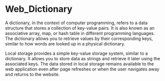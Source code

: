 # Web_Dictionary

A dictionary, in the context of computer programming, refers to a data structure that stores a collection of key-value pairs. 
It is also known as an associative array, map, or hash table in different programming languages. The dictionary allows you to retrieve values by their corresponding keys, similar to how words are looked up in a physical dictionary.


Local storage provides a simple key-value storage system, similar to a dictionary. It allows you to store data as strings and retrieve it later using the associated keys. The data stored in local storage remains available to the web application even after page refreshes or when the user navigates away and returns to the website.
